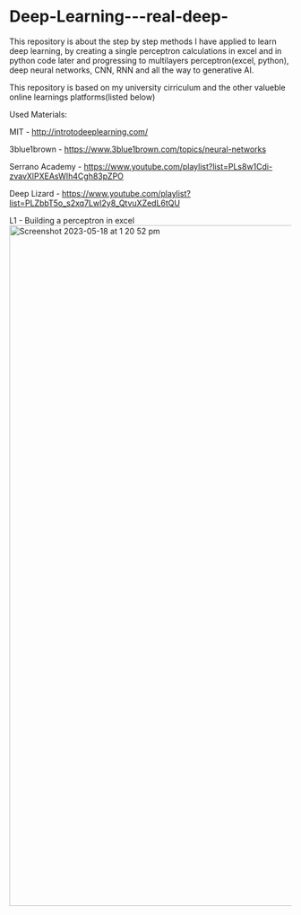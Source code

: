 # Deep-Learning---real-deep-
This repository is about the step by step methods I have applied to learn deep learning, by creating a single perceptron calculations in excel and in python code later and progressing to multilayers perceptron(excel, python), deep neural networks, CNN, RNN and all the way to generative AI.

This repository is based on my university cirriculum and the other valueble online learnings platforms(listed below)

Used Materials:

  MIT - http://introtodeeplearning.com/
  
  3blue1brown - https://www.3blue1brown.com/topics/neural-networks
  
  Serrano Academy - https://www.youtube.com/playlist?list=PLs8w1Cdi-zvavXlPXEAsWIh4Cgh83pZPO
  
  Deep Lizard - https://www.youtube.com/playlist?list=PLZbbT5o_s2xq7LwI2y8_QtvuXZedL6tQU
  
  L1 - Building a perceptron in excel
    <img width="1213" alt="Screenshot 2023-05-18 at 1 20 52 pm" src="https://github.com/kailash19961996/Deep-Learning---real-deep-/assets/123597753/e02d78f7-4fad-4cc0-8881-84669abfeeb3">

  
